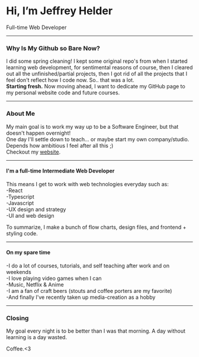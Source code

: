 # Hi, I’m Jeffrey Helder
Full-time Web Developer
___
### Why Is My Github so Bare Now?
I did some spring cleaning! I kept some original repo's from when I started learning web development, for sentimental reasons of course, then I cleared out all the unfinished/partial projects, then I got rid of all the projects that I feel don't reflect how I code now. So.. that was a lot.  
**Starting fresh.** Now moving ahead, I want to dedicate my GitHub page to my personal website code and future courses.
___
### About Me
My main goal is to work my way up to be a Software Engineer, but that doesn't happen overnight!  
One day I'll settle down to teach... or maybe start my own company/studio. Depends how ambitious I feel after all this ;)  
Checkout my [website](https://www.jeffreyhelder.com/).  
___

#### I'm a full-time Intermediate Web Developer
This means I get to work with web technologies everyday such as:  
-React  
-Typescript  
-Javascript  
-UX design and strategy  
-UI and web design  

To summarize, I make a bunch of flow charts, design files, and frontend + styling code.
___
#### On my spare time
-I do a lot of courses, tutorials, and self teaching after work and on weekends  
-I love playing video games when I can  
-Music, Netflix & Anime  
-I am a fan of craft beers (stouts and coffee porters are my favorite)  
-And finally I've recently taken up media-creation as a hobby  
___
### Closing 
My goal every night is to be better than I was that morning. A day without learning is a day wasted.  
  
Coffee.<3

